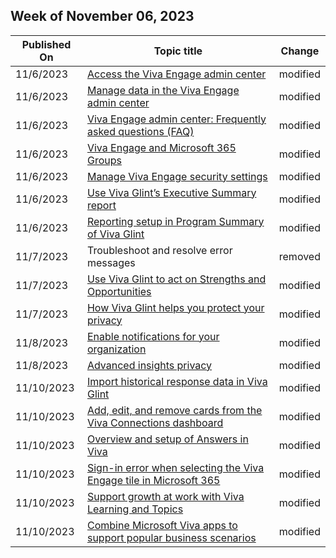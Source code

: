 <!-- This file is generated automatically each week. Changes made to this file will be overwritten.-->



## Week of November 06, 2023


| Published On |Topic title | Change |
|------|------------|--------|
| 11/6/2023 | [Access the Viva Engage admin center](/viva/engage/eac-as-access-eac) | modified |
| 11/6/2023 | [Manage data in the Viva Engage admin center](/viva/engage/eac-as-manage-data) | modified |
| 11/6/2023 | [Viva Engage admin center: Frequently asked questions (FAQ)](/viva/engage/eac-faq) | modified |
| 11/6/2023 | [Viva Engage and Microsoft 365 Groups](/viva/engage/engage-microsoft-365-groups) | modified |
| 11/6/2023 | [Manage Viva Engage security settings](/viva/engage/manage-security-and-compliance/viva-engage-security-settings) | modified |
| 11/6/2023 | [Use Viva Glint’s Executive Summary report](/viva/glint/reports/executive-summary-report) | modified |
| 11/6/2023 | [Reporting setup in Program Summary of Viva Glint](/viva/glint/setup/reporting-setup) | modified |
| 11/7/2023 | Troubleshoot and resolve error messages | removed |
| 11/7/2023 | [Use Viva Glint to act on Strengths and Opportunities](/viva/glint/reports/act-strengths-opportunities) | modified |
| 11/7/2023 | [How Viva Glint helps you protect your privacy](/viva/glint/setup/viva-glint-survey-privacy) | modified |
| 11/8/2023 | [Enable notifications for your organization](/viva/pulse/setup-admin-access/enable-notifications-for-your-organization) | modified |
| 11/8/2023 | [Advanced insights privacy](/viva/insights/advanced/privacy/privacy) | modified |
| 11/10/2023 | [Import historical response data in Viva Glint](/viva/glint/setup/import-historical-response-data) | modified |
| 11/10/2023 | [Add, edit, and remove cards from the Viva Connections dashboard](/viva/connections/create-dashboard) | modified |
| 11/10/2023 | [Overview and setup of Answers in Viva](/viva/engage/eac-answers-overview-set-up) | modified |
| 11/10/2023 | [Sign-in error when selecting the Viva Engage tile in Microsoft 365](/viva/engage/troubleshoot-problems/error-when-click-the-viva-engage-tile-in-office-365) | modified |
| 11/10/2023 | [Support growth at work with Viva Learning and Topics](/viva/experience-growth) | modified |
| 11/10/2023 | [Combine Microsoft Viva apps to support popular business scenarios](/viva/learn-how-to-combine-modules) | modified |

